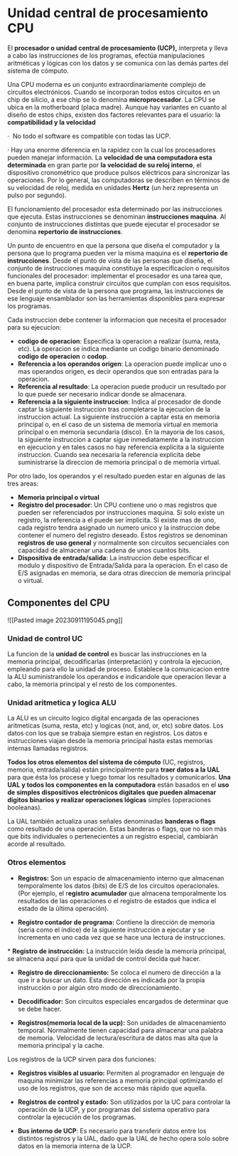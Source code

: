 # Unidad central de procesamiento CPU

El **procesador o unidad central de procesamiento (UCP),** interpreta y lleva a cabo las instrucciones de los programas, efectúa manipulaciones aritméticas y lógicas con los datos y se comunica con las demás partes del sistema de cómputo.

Una CPU moderna es un conjunto extraordinariamente complejo de circuitos electrónicos. Cuando se incorporan todos estos circuitos en un chip de silicio, a ese chip se lo denomina **microprocesador**. La CPU se ubica en la motherboard (placa madre). Aunque hay variantes en cuanto al diseño de estos chips, existen dos factores relevantes para el usuario: la **compatibilidad y la velocidad**

·  No todo el software es compatible con todas las UCP.

· Hay una enorme diferencia en la rapidez con la cual los procesadores pueden manejar información. La **velocidad de una computadora esta determinada** en gran parte por **la velocidad de su reloj interno**, el dispositivo cronométrico que produce pulsos eléctricos para sincronizar las operaciones. Por lo general, las computadoras se describen en términos de su velocidad de reloj, medida en unidades **Hertz** (un herz representa un pulso por segundo).

El funcionamiento del procesador esta determinado por las instrucciones que ejecuta. Estas instrucciones se denominan **instrucciones maquina**. Al conjunto de instrucciones distintas que puede ejecutar el procesador se denomina **repertorio de instrucciones**.

Un punto de encuentro en que la persona que diseña el computador y la persona que lo programa pueden ver la misma maquina es el **repertorio de instrucciones**. Desde el punto de vista de las personas que diseña, el conjunto de instrucciones maquina constituye la especificacion o requisitos funcionales del procesador: implementar el procesador es una tarea que, en buena parte, implica construir circuitos que cumplan con esos requisitos. Desde el punto de vista de la persona que programa, las instrucciones de ese lenguaje ensamblador son las herramientas disponibles para expresar los programas.

Cada instruccion debe contener la informacion que necesita el procesador para su ejecucion:

* **codigo de operacion**: Especifica la operacion a realizar (suma, resta, etc). La operacion se indica mediante un codigo binario denominado **codigo de operacion** o **codop**.
* **Referencia a los operandos origen**: La operacion puede implicar uno o mas operandos origen, es decir operandos que son entradas para la operacion.
* **Referencia al resultado**: La operacion puede producir un resultado por lo que puede ser necesario indicar donde se almacenara.
* **Referencia a la siguiente instruccion**: Indica al procesador de donde captar la siguiente instruccion tras completarse la ejecucion de la instruccion actual. La siguiente instruccion a captar esta en memoria principal o, en el caso de un sistema de memoria virtual en memoria principal o en memoria secundaria (disco). En la mayoria de los casos, la siguiente instruccion a captar sigue inmediatamente a la instruccion en ejecucion y en tales casos no hay referencia explicita a la siguiente instruccion. Cuando sea necesaria la referencia explicita debe suministrarse la direccion de memoria principal o de memoria virtual.

Por otro lado, los operandos y el resultado pueden estar en algunas de las tres areas:

* **Memoria principal o virtual**
* **Registro del procesador**: Un CPU contiene uno o mas registros que pueden ser referenciados por instrucciones maquina. Si solo existe un registro, la referencia a el puede ser implicita. Si existe mas de uno, cada registro tendra asignado un numero unico y la instruccion debe contener el numero del registro deseado. Estos registros se denominan **registros de uso general** y normalmente son circuitos secuenciales con capacidad de almacenar una cadena de unos cuantos bits.
* **Dispositiva de entrada/salida**: La instruccion debe especificar el modulo y dispositivo de Entrada/Salida para la operacion. En el caso de E/S asignadas en memoria, se dara otras direccion de memoria principal o virtual.
## Componentes del CPU

![[Pasted image 20230911195045.png]]
### Unidad de control UC

La funcion de la **unidad de control** es buscar las instrucciones en la memoria principal, decodificarlas (interpretación) y controla la ejecucion, empleando para ello la unidad de proceso. Establece la comunicacion entre la ALU suministrandole los operandos e indicandole que operacion llevar a cabo, la memoria principal y el resto de los componentes. 
### Unidad aritmetica y logica ALU

La ALU es un circuito logico digital encargada de las operaciones aritmeticas (suma, resta, etc) y logicas (not, and, or, etc) sobre datos. Los datos con los que se trabaja siempre estan en registros. Los datos e instrucciones viajan desde la memoria principal hasta estas memorias internas llamadas registros.

**Todos los otros elementos del sistema de cómputo** (UC, registros, memoria, entrada/salida) están principalmente para **traer datos a la UAL** para que ésta los procese y luego tomar los resultados y comunicarlos. **Una UAL y todos los componentes en la computadora** están basados en el **uso de simples dispositivos electrónicos digitales que pueden almacenar dígitos binarios y realizar operaciones lógicas** simples (operaciones booleanas).

La UAL también actualiza unas señales denominadas **banderas o flags** como resultado de una operación. Estas banderas o flags, que no son más que bits individuales o pertenecientes a un registro especial, cambiarán acorde al resultado. 
### Otros elementos

* **Registros:** Son un espacio de almacenamiento interno que almacenan temporalmente los datos (bits) de E/S de los circuitos operacionales. (Por ejemplo, el r**egistro acumulador** que almacena temporalmente los resultados de las operaciones o el registro de estados que indica el estado de la última operación).

* **Registro contador de programa:** Contiene la dirección de memoria (seria como el índice) de la siguiente instrucción a ejecutar y se incrementa en uno cada vez que se hace una lectura de instrucciones.

* **Registro de instrucción:** La instrucción leída desde la memoria principal, se almacena aquí para que la unidad de control decida qué hacer.

* **Registro de direccionamiento:** Se coloca el numero de dirección a la que ir a buscar un dato. Esta dirección es indicada por la propia instrucción o por algún otro modo de direccionamiento.

* **Decodificador:** Son circuitos especiales encargados de determinar que se debe hacer.

* **Registros(memoria local de la ucp):** Son unidades de almacenamiento temporal. Normalmente tienen capacidad para almacenar una palabra de memoria. Velocidad de lectura/escritura de datos mas alta que la memoria principal y la cache.

Los registros de la UCP sirven para dos funciones:

*  **Registros visibles al usuario:** Permiten al programador en lenguaje de maquina minimizar las referencias a memoria principal optimizando el uso de los registros, que son de acceso más rápido que aquella.

* **Registros de control y estado:** Son utilizados por la UC para controlar la operación de la UCP, y por programas del sistema operativo para controlar la ejecución de los programas.

* **Bus interno de UCP**: Es necesario para transferir datos entre los distintos registros y la UAL, dado que la UAL de hecho opera solo sobre datos en la memoria interna de la UCP.

